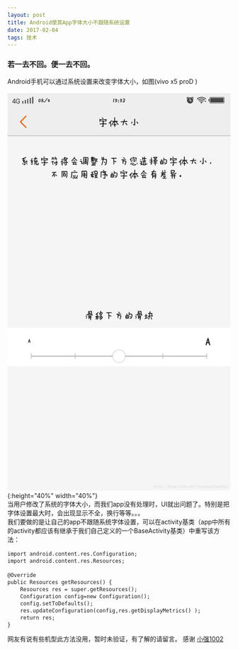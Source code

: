 ```yaml
---
layout: post  
title: Android使其App字体大小不跟随系统设置  
date: 2017-02-04  
tags: 技术  
---
```

### 若一去不回。便一去不回。  
Android手机可以通过系统设置来改变字体大小，如图(vivo x5 proD )  
<br/>
![](/images/posts/android_text_size/1.webp){:height="40%" width="40%"}  
当用户修改了系统的字体大小，而我们app没有处理时，UI就出问题了。特别是把字体设置最大时，会出现显示不全，换行等等。。。  
我们要做的是让自己的app不跟随系统字体设置，可以在activity基类（app中所有的activity都应该有继承于我们自己定义的一个BaseActivity基类）中重写该方法：  

```  
import android.content.res.Configuration;
import android.content.res.Resources;

@Override  
public Resources getResources() {  
    Resources res = super.getResources();    
    Configuration config=new Configuration();    
    config.setToDefaults();    
    res.updateConfiguration(config,res.getDisplayMetrics() );  
    return res;  
}  
```
网友有说有些机型此方法没用，暂时未验证，有了解的请留言。
感谢 [小强1002 ](http://blog.csdn.net/zhuqiang1002/article/details/38756127)
